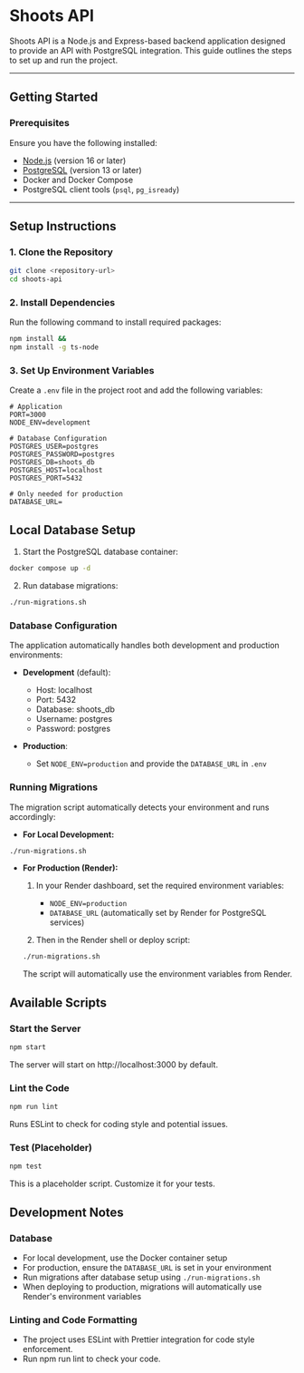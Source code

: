 # Shoots API

Shoots API is a Node.js and Express-based backend application designed to provide an API with PostgreSQL integration. This guide outlines the steps to set up and run the project.

---

## **Getting Started**

### **Prerequisites**

Ensure you have the following installed:

- [Node.js](https://nodejs.org/) (version 16 or later)
- [PostgreSQL](https://www.postgresql.org/) (version 13 or later)
- Docker and Docker Compose
- PostgreSQL client tools (`psql`, `pg_isready`)

---

## **Setup Instructions**

### 1. Clone the Repository

```bash
git clone <repository-url>
cd shoots-api
```

### 2. Install Dependencies

Run the following command to install required packages:

```bash
npm install &&
npm install -g ts-node
```

### 3. Set Up Environment Variables

Create a `.env` file in the project root and add the following variables:

```env
# Application
PORT=3000
NODE_ENV=development

# Database Configuration
POSTGRES_USER=postgres
POSTGRES_PASSWORD=postgres
POSTGRES_DB=shoots_db
POSTGRES_HOST=localhost
POSTGRES_PORT=5432

# Only needed for production
DATABASE_URL=
```

## Local Database Setup

1. Start the PostgreSQL database container:

```bash
docker compose up -d
```

2. Run database migrations:

```bash
./run-migrations.sh
```

### Database Configuration
The application automatically handles both development and production environments:

- **Development** (default):
  - Host: localhost
  - Port: 5432
  - Database: shoots_db
  - Username: postgres
  - Password: postgres

- **Production**:
  - Set `NODE_ENV=production` and provide the `DATABASE_URL` in `.env`

### Running Migrations

The migration script automatically detects your environment and runs accordingly:

- **For Local Development:**

```bash
./run-migrations.sh
```

- **For Production (Render):**
  1. In your Render dashboard, set the required environment variables:
     - `NODE_ENV=production`
     - `DATABASE_URL` (automatically set by Render for PostgreSQL services)
  
  2. Then in the Render shell or deploy script:
  ```bash
  ./run-migrations.sh
  ```
  The script will automatically use the environment variables from Render.

## Available Scripts

### Start the Server

```bash
npm start
```

The server will start on http://localhost:3000 by default.

### Lint the Code

```bash
npm run lint
```

Runs ESLint to check for coding style and potential issues.

### Test (Placeholder)

```bash
npm test
```

This is a placeholder script. Customize it for your tests.

## Development Notes

### Database

- For local development, use the Docker container setup
- For production, ensure the `DATABASE_URL` is set in your environment
- Run migrations after database setup using `./run-migrations.sh`
- When deploying to production, migrations will automatically use Render's environment variables

### Linting and Code Formatting

- The project uses ESLint with Prettier integration for code style enforcement.
- Run npm run lint to check your code.
